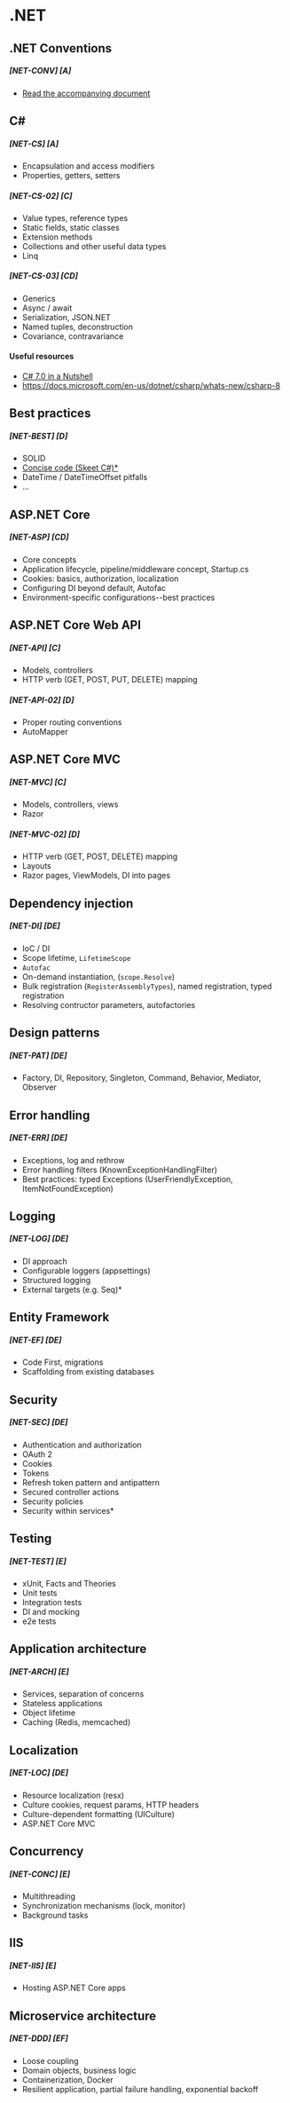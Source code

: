 # .NET


## .NET Conventions
##### [NET-CONV] [A]
- [Read the accompanying document](conventions.md)

## C# 

##### [NET-CS] [A]
- Encapsulation and access modifiers
- Properties, getters, setters

##### [NET-CS-02] [C]
- Value types, reference types
- Static fields, static classes
- Extension methods
- Collections and other useful data types
- Linq

##### [NET-CS-03] [CD]
- Generics
- Async / await
- Serialization, JSON.NET
- Named tuples, deconstruction
- Covariance, contravariance

#### Useful resources

- [C# 7.0 in a Nutshell](https://www.amazon.com/C-7-0-Nutshell-Definitive-Reference/dp/1491987650)
- https://docs.microsoft.com/en-us/dotnet/csharp/whats-new/csharp-8


## Best practices
##### [NET-BEST] [D]
- SOLID
- [Concise code (Skeet C#)*](https://freecontent.manning.com/c-in-depth-4th-edition-concise-code-with-local-methods/)
- DateTime / DateTimeOffset pitfalls
- ...

## ASP.NET Core
##### [NET-ASP] [CD]
- Core concepts
- Application lifecycle, pipeline/middleware concept, Startup.cs
- Cookies: basics, authorization, localization
- Configuring DI beyond default, Autofac
- Environment-specific configurations--best practices

## ASP.NET Core Web API
##### [NET-API] [C]
- Models, controllers
- HTTP verb (GET, POST, PUT, DELETE) mapping

##### [NET-API-02] [D]
- Proper routing conventions
- AutoMapper

## ASP.NET Core MVC
##### [NET-MVC] [C]
- Models, controllers, views
- Razor

##### [NET-MVC-02] [D]
- HTTP verb (GET, POST, DELETE) mapping
- Layouts
- Razor pages, ViewModels, DI into pages

## Dependency injection
##### [NET-DI] [DE]
- IoC / DI
- Scope lifetime, `LifetimeScope`
- `Autofac`
- On-demand instantiation, (`scope.Resolve`)
- Bulk registration (`RegisterAssemblyTypes`), named registration, typed registration
- Resolving contructor parameters, autofactories

## Design patterns
##### [NET-PAT] [DE]
- Factory, DI, Repository, Singleton, Command, Behavior, Mediator, Observer

## Error handling
##### [NET-ERR] [DE]
- Exceptions, log and rethrow
- Error handling filters (KnownExceptionHandlingFilter)
- Best practices: typed Exceptions (UserFriendlyException, ItemNotFoundException)

## Logging
##### [NET-LOG] [DE]
- DI approach
- Configurable loggers (appsettings)
- Structured logging
- External targets (e.g. Seq)*

## Entity Framework
##### [NET-EF] [DE]
- Code First, migrations
- Scaffolding from existing databases

## Security
##### [NET-SEC] [DE]
- Authentication and authorization
- OAuth 2
- Cookies
- Tokens
- Refresh token pattern and antipattern
- Secured controller actions
- Security policies
- Security within services*

## Testing
##### [NET-TEST] [E]
- xUnit, Facts and Theories
- Unit tests
- Integration tests
- DI and mocking
- e2e tests

## Application architecture
##### [NET-ARCH] [E]
- Services, separation of concerns
- Stateless applications
- Object lifetime
- Caching (Redis, memcached)

## Localization
##### [NET-LOC] [DE]
- Resource localization (resx)
- Culture cookies, request params, HTTP headers
- Culture-dependent formatting (UICulture)
- ASP.NET Core MVC

## Concurrency
##### [NET-CONC] [E]
- Multithreading
- Synchronization mechanisms (lock, monitor)
- Background tasks

## IIS
##### [NET-IIS] [E]
- Hosting ASP.NET Core apps

## Microservice architecture
##### [NET-DDD] [EF]
- Loose coupling
- Domain objects, business logic
- Containerization, Docker
- Resilient application, partial failure handling, exponential backoff
